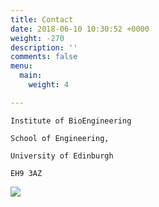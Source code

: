 ```yaml
---
title: Contact
date: 2018-06-10 10:30:52 +0000
weight: -270
description: ''
comments: false
menu:
  main:
    weight: 4

---
```

    Institute of BioEngineering
    
    School of Engineering,
    
    University of Edinburgh
    
    EH9 3AZ

![](/uploads/image001.png)